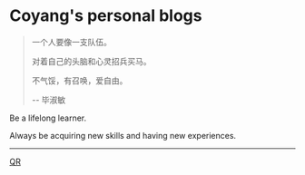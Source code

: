 # Coyang's personal blogs

> 一个人要像一支队伍。
>
> 对着自己的头脑和心灵招兵买马。
>
> 不气馁，有召唤，爱自由。
>
> \-- 毕淑敏

Be a lifelong learner.

Always be acquiring new skills and having new experiences.

---

[QR](./qr.md)
